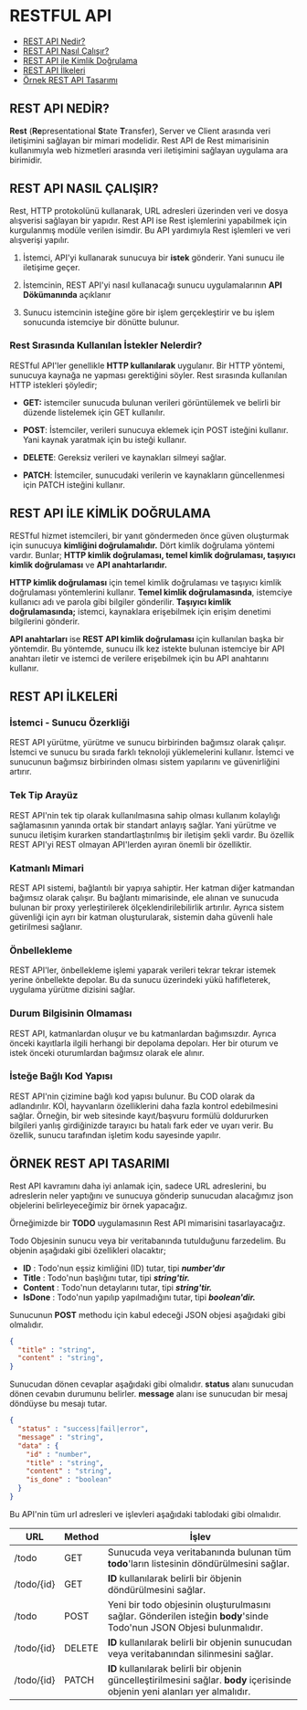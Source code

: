 # RESTFUL API

- [REST API Nedir?](#rest-api-nedi̇r)
- [REST API Nasıl Çalışır?](#rest-api-nasil-çalişir)
- [REST API ile Kimlik Doğrulama](#rest-api-i̇le-ki̇mli̇k-doğrulama)
- [REST API İlkeleri](#rest-api-i̇lkeleri̇)
- [Örnek REST API Tasarımı]()

## REST API NEDİR?

**Rest** (**Re**presentational **S**tate **T**ransfer), Server ve Client arasında veri iletişimini sağlayan bir mimari modelidir. Rest API de Rest mimarisinin kullanımıyla web hizmetleri arasında veri iletişimini sağlayan uygulama ara birimidir. 

## REST API NASIL ÇALIŞIR?

Rest, HTTP protokolünü kullanarak, URL adresleri üzerinden veri ve dosya alışverisi sağlayan bir yapıdır. Rest API ise Rest işlemlerini yapabilmek için kurgulanmış modüle verilen isimdir. Bu API yardımıyla Rest işlemleri ve veri alışverişi yapılır.

1. İstemci, API'yi kullanarak sunucuya bir **istek** gönderir. Yani sunucu ile iletişime geçer.

2. İstemcinin, REST API'yi nasıl kullanacağı sunucu uygulamalarının **API Dökümanında** açıklanır

3. Sunucu istemcinin isteğine göre bir işlem gerçekleştirir ve bu işlem sonucunda istemciye bir dönütte bulunur.

### Rest Sırasında Kullanılan İstekler Nelerdir?

RESTful API'ler genellikle **HTTP kullanılarak** uygulanır. Bir HTTP yöntemi, sunucuya kaynağa ne yapması gerektiğini söyler. Rest sırasında kullanılan HTTP istekleri şöyledir;

- **GET:** istemciler sunucuda bulunan verileri görüntülemek ve belirli bir düzende listelemek için GET kullanılır.

- **POST**: İstemciler, verileri sunucuya eklemek için POST isteğini kullanır. Yani kaynak yaratmak için bu isteği kullanır.

- **DELETE**: Gereksiz verileri ve kaynakları silmeyi sağlar.

- **PATCH**: İstemciler, sunucudaki verilerin ve kaynakların güncellenmesi için PATCH isteğini kullanır.

## REST API İLE KİMLİK DOĞRULAMA

RESTful hizmet istemcileri, bir yanıt göndermeden önce güven oluşturmak için sunucuya **kimliğini doğrulamalıdır.** Dört kimlik doğrulama yöntemi vardır. Bunlar; **HTTP kimlik doğrulaması, temel kimlik doğrulaması, taşıyıcı kimlik doğrulaması** ve **API anahtarlarıdır.**

**HTTP kimlik doğrulaması** için temel kimlik doğrulaması ve taşıyıcı kimlik doğrulaması yöntemlerini kullanır. **Temel kimlik doğrulamasında**, istemciye kullanıcı adı ve parola gibi bilgiler gönderilir. **Taşıyıcı kimlik doğrulamasında;** istemci, kaynaklara erişebilmek için erişim denetimi bilgilerini gönderir. 

**API anahtarları** ise **REST API kimlik doğrulaması** için kullanılan başka bir yöntemdir. Bu yöntemde, sunucu ilk kez istekte bulunan istemciye bir API anahtarı iletir ve  istemci de verilere erişebilmek için bu API anahtarını kullanır. 

## REST API İLKELERİ

### İstemci - Sunucu Özerkliği

REST API yürütme, yürütme ve sunucu birbirinden bağımsız olarak çalışır. İstemci ve sunucu bu sırada farklı teknoloji yüklemelerini kullanır. İstemci ve sunucunun bağımsız birbirinden olması sistem yapılarını ve güvenirliğini artırır.

### Tek Tip Arayüz

REST API'nin tek tip olarak kullanılmasına sahip olması kullanım kolaylığı sağlamasının yanında ortak bir standart anlayış sağlar. Yani yürütme ve sunucu iletişim kurarken standartlaştırılmış bir iletişim şekli vardır. Bu özellik REST API'yi REST olmayan API'lerden ayıran önemli bir özelliktir. 

### Katmanlı Mimari

REST API sistemi, bağlantılı bir yapıya sahiptir. Her katman diğer katmandan bağımsız olarak çalışır. Bu bağlantı mimarisinde, ele alınan ve sunucuda bulunan bir proxy yerleştirilerek ölçeklendirilebilirlik artırılır. Ayrıca sistem güvenliği için ayrı bir katman oluşturularak, sistemin daha güvenli hale getirilmesi sağlanır. 

### Önbellekleme

REST API'ler, önbellekleme işlemi yaparak verileri tekrar tekrar istemek yerine önbellekte depolar. Bu da sunucu üzerindeki yükü hafifleterek, uygulama yürütme dizisini sağlar.

### Durum Bilgisinin Olmaması

REST API, katmanlardan oluşur ve bu katmanlardan bağımsızdır. Ayrıca önceki kayıtlarla ilgili herhangi bir depolama depoları. Her bir oturum ve istek önceki oturumlardan bağımsız olarak ele alınır. 

### İsteğe Bağlı Kod Yapısı

REST API'nin çizimine bağlı kod yapısı bulunur. Bu COD olarak da adlandırılır. KOİ, hayvanların özelliklerini daha fazla kontrol edebilmesini sağlar. Örneğin, bir web sitesinde kayıt/başvuru formülü doldururken bilgileri yanlış girdiğinizde tarayıcı bu hatalı fark eder ve uyarı verir. Bu özellik, sunucu tarafından işletim kodu sayesinde yapılır.

## ÖRNEK REST API TASARIMI

Rest API kavramını daha iyi anlamak için, sadece URL adreslerini, bu adreslerin neler yaptığını ve sunucuya gönderip sunucudan alacağımız json objelerini belirleyeceğimiz bir örnek yapacağız.

Örneğimizde bir **TODO** uygulamasının Rest API mimarisini tasarlayacağız. 

Todo Objesinin sunucu veya bir veritabanında tutulduğunu farzedelim. Bu objenin aşağıdaki gibi özellikleri olacaktır;

- **ID** : Todo'nun eşsiz kimliğini (ID) tutar, tipi ***number'dır***
- **Title** : Todo'nun başlığını tutar, tipi ***string'tir.***
- **Content** : Todo'nun detaylarını tutar, tipi ***string'tir.***
- **IsDone** : Todo'nun yapılıp yapılmadığını tutar, tipi ***boolean'dir.***

Sunucunun **POST** methodu için kabul edeceği JSON objesi aşağıdaki gibi olmalıdır.

```json
{
  "title" : "string",
  "content" : "string",
}
```

Sunucudan dönen cevaplar aşağıdaki gibi olmalıdır.
**status** alanı sunucudan dönen cevabın durumunu belirler. **message** alanı ise sunucudan bir mesaj döndüyse bu mesajı tutar.

```json
{
  "status" : "success|fail|error",
  "message" : "string",
  "data" : {
    "id" : "number",
    "title" : "string",
    "content" : "string",
    "is_done" : "boolean"
  }
}
```

Bu API'nin tüm url adresleri ve işlevleri aşağıdaki tablodaki gibi olmalıdır.

|URL|Method|İşlev|
|---|------|-----|
|/todo|GET|Sunucuda veya veritabanında bulunan tüm **todo**'ların listesinin döndürülmesini sağlar.|
|/todo/{id}|GET|**ID** kullanılarak belirli bir öbjenin döndürülmesini sağlar.|
|/todo|POST|Yeni bir todo objesinin oluşturulmasını sağlar. Gönderilen isteğin **body**'sinde Todo'nun JSON Objesi bulunmalıdır.|
|/todo/{id}|DELETE|**ID** kullanılarak belirli bir objenin sunucudan veya veritabanından silinmesini sağlar.|
|/todo/{id}|PATCH|**ID** kullanılarak belirli bir objenin güncelleştirilmesini sağlar. **body** içerisinde objenin yeni alanları yer almalıdır.|